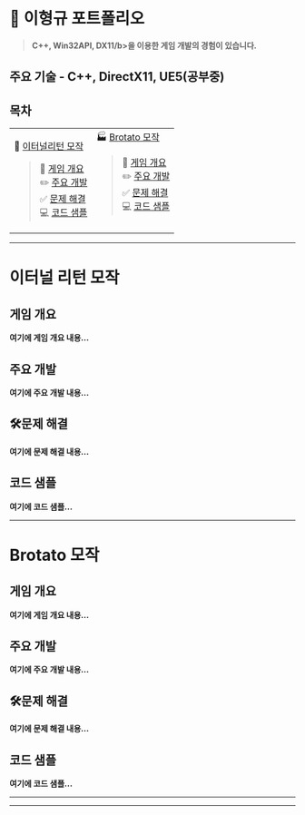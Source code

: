 # 📑 이형규 포트폴리오
>   <b>C++, Win32API, DX11/b>을 이용한 게임 개발의 경험이 있습니다. <br>

## <b> 주요 기술 - C++, DirectX11, UE5(공부중) </b>

## 목차

<table>
  <tbody>
    <tr>
      <td valign="top">
       <a>
        
 🍴 [이터널리턴 모작](#이터널-리턴-모작) <br>
 > 🧩 [게임 개요](#게임-개요) <br>
 ✏️ [주요 개발](#주요-개발) <br>
  ✅ [문제 해결](#문제-해결) <br>
  💻 [코드 샘플](#코드-샘플)
       </a>
      </td>
      <td valign="top">
      <a>
 🏭 [Brotato 모작](#brotato-모작) <br>
 
 > 🧩 [게임 개요](#게임-개요-1) <br>
 ✏️ [주요 개발](#주요-개발-1) <br>
  ✅ [문제 해결](#문제-해결-1) <br>
  💻 [코드 샘플](#코드-샘플-1)
      </a>
      </td>
    </tr>
  </tbody>
</table>


---

# 이터널 리턴 모작

## 게임 개요
여기에 게임 개요 내용...

## 주요 개발
여기에 주요 개발 내용...

## 🛠️문제 해결
여기에 문제 해결 내용...

## 코드 샘플
여기에 코드 샘플...

---

# Brotato 모작


## 게임 개요
여기에 게임 개요 내용...

## 주요 개발
여기에 주요 개발 내용...

## 🛠️문제 해결
여기에 문제 해결 내용...

## 코드 샘플
여기에 코드 샘플...

---

---


